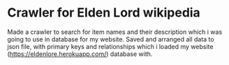 # Crawler for Elden Lord wikipedia

Made a crawler to search for item names and their description which i was going to use in database for my website. Saved and arranged all data to json file, 
with primary keys and relationships which i loaded my website (https://eldenlore.herokuapp.com/) database with. 
